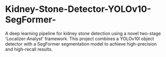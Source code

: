 # Kidney-Stone-Detector-YOLOv10-SegFormer-
A deep learning pipeline for kidney stone detection using a novel two-stage 'Localizer-Analyst' framework. This project combines a YOLOv10l object detector with a SegFormer segmentation model to achieve high-precision and high-recall results.
